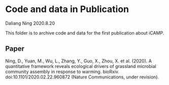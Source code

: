 # Code and data in Publication
Daliang Ning
2020.8.20

This folder is to archive code and data for the first publication about iCAMP.

## Paper
Ning, D., Yuan, M., Wu, L., Zhang, Y., Guo, X., Zhou, X. et al. (2020). A quantitative framework reveals ecological drivers of grassland microbial community assembly in response to warming. bioRxiv. doi:10.1101/2020.02.22.960872 (Nature Communications, under revision).
